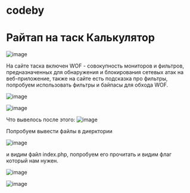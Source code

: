 # codeby
<h1>Райтап на таск Калькулятор</h1>

![image](https://github.com/wolfstrim/codeby/assets/74568810/c2927986-0c6a-4dd6-985c-189082d030aa)

На сайте таска включен WOF - совокупность мониторов и фильтров, предназначенных для обнаружения и блокирования сетевых атак на веб-приложение, также на сайте есть подсказка про фильтры, попробуем использовать фильтры и байпасы для обхода WOF.

![image](https://github.com/wolfstrim/codeby/assets/74568810/86087d99-9be8-4180-8313-8d3041b7fbe0)

![image](https://github.com/wolfstrim/codeby/assets/74568810/8da56f9f-5917-4860-ba09-45652e8fcc7c)

Что вывелось после этого:
![image](https://github.com/wolfstrim/codeby/assets/74568810/52d372ca-6876-4007-bc4f-b5d994e23c5c)

Попробуем вывести файлы в диерктории 

![image](https://github.com/wolfstrim/codeby/assets/74568810/834a731e-0bc6-418b-abc5-d20f16830946)

и видим файл index.php, попробуем его прочитать и видим флаг который нам нужен.

![image](https://github.com/wolfstrim/codeby/assets/74568810/5f518c38-db2d-4009-86ea-82547b133ff9)

![image](https://github.com/wolfstrim/codeby/assets/74568810/ea223e1d-d704-4042-864e-3dc7926ddf79)


